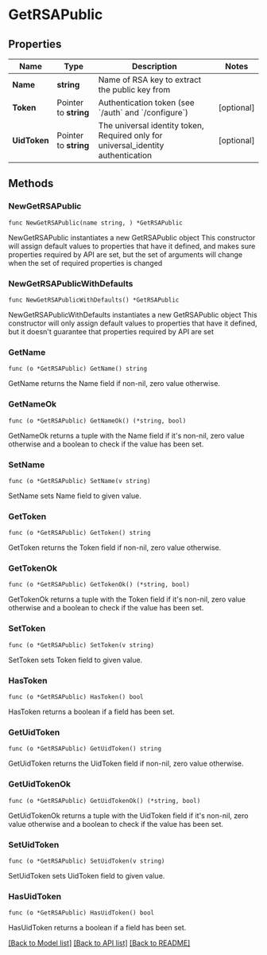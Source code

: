 # GetRSAPublic

## Properties

Name | Type | Description | Notes
------------ | ------------- | ------------- | -------------
**Name** | **string** | Name of RSA key to extract the public key from | 
**Token** | Pointer to **string** | Authentication token (see &#x60;/auth&#x60; and &#x60;/configure&#x60;) | [optional] 
**UidToken** | Pointer to **string** | The universal identity token, Required only for universal_identity authentication | [optional] 

## Methods

### NewGetRSAPublic

`func NewGetRSAPublic(name string, ) *GetRSAPublic`

NewGetRSAPublic instantiates a new GetRSAPublic object
This constructor will assign default values to properties that have it defined,
and makes sure properties required by API are set, but the set of arguments
will change when the set of required properties is changed

### NewGetRSAPublicWithDefaults

`func NewGetRSAPublicWithDefaults() *GetRSAPublic`

NewGetRSAPublicWithDefaults instantiates a new GetRSAPublic object
This constructor will only assign default values to properties that have it defined,
but it doesn't guarantee that properties required by API are set

### GetName

`func (o *GetRSAPublic) GetName() string`

GetName returns the Name field if non-nil, zero value otherwise.

### GetNameOk

`func (o *GetRSAPublic) GetNameOk() (*string, bool)`

GetNameOk returns a tuple with the Name field if it's non-nil, zero value otherwise
and a boolean to check if the value has been set.

### SetName

`func (o *GetRSAPublic) SetName(v string)`

SetName sets Name field to given value.


### GetToken

`func (o *GetRSAPublic) GetToken() string`

GetToken returns the Token field if non-nil, zero value otherwise.

### GetTokenOk

`func (o *GetRSAPublic) GetTokenOk() (*string, bool)`

GetTokenOk returns a tuple with the Token field if it's non-nil, zero value otherwise
and a boolean to check if the value has been set.

### SetToken

`func (o *GetRSAPublic) SetToken(v string)`

SetToken sets Token field to given value.

### HasToken

`func (o *GetRSAPublic) HasToken() bool`

HasToken returns a boolean if a field has been set.

### GetUidToken

`func (o *GetRSAPublic) GetUidToken() string`

GetUidToken returns the UidToken field if non-nil, zero value otherwise.

### GetUidTokenOk

`func (o *GetRSAPublic) GetUidTokenOk() (*string, bool)`

GetUidTokenOk returns a tuple with the UidToken field if it's non-nil, zero value otherwise
and a boolean to check if the value has been set.

### SetUidToken

`func (o *GetRSAPublic) SetUidToken(v string)`

SetUidToken sets UidToken field to given value.

### HasUidToken

`func (o *GetRSAPublic) HasUidToken() bool`

HasUidToken returns a boolean if a field has been set.


[[Back to Model list]](../README.md#documentation-for-models) [[Back to API list]](../README.md#documentation-for-api-endpoints) [[Back to README]](../README.md)


